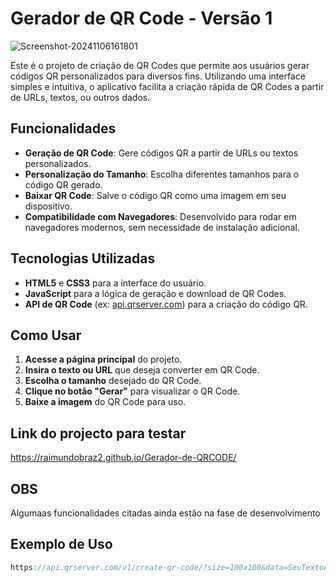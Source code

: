 # Gerador de QR Code - Versão 1
![Screenshot-20241106161801](https://github.com/user-attachments/assets/65cdf057-7d0d-479a-950a-023f17579ee2)


Este é o projeto de criação de QR Codes que permite aos usuários gerar códigos QR personalizados para diversos fins. Utilizando uma interface simples e intuitiva, o aplicativo facilita a criação rápida de QR Codes a partir de URLs, textos, ou outros dados.

## Funcionalidades

- **Geração de QR Code**: Gere códigos QR a partir de URLs ou textos personalizados.
- **Personalização do Tamanho**: Escolha diferentes tamanhos para o código QR gerado.
- **Baixar QR Code**: Salve o código QR como uma imagem em seu dispositivo.
- **Compatibilidade com Navegadores**: Desenvolvido para rodar em navegadores modernos, sem necessidade de instalação adicional.

## Tecnologias Utilizadas

- **HTML5** e **CSS3** para a interface do usuário.
- **JavaScript** para a lógica de geração e download de QR Codes.
- **API de QR Code** (ex: [api.qrserver.com](https://api.qrserver.com)) para a criação do código QR.

## Como Usar

1. **Acesse a página principal** do projeto.
2. **Insira o texto ou URL** que deseja converter em QR Code.
3. **Escolha o tamanho** desejado do QR Code.
4. **Clique no botão "Gerar"** para visualizar o QR Code.
5. **Baixe a imagem** do QR Code para uso.

## Link do projecto para testar
https://raimundobraz2.github.io/Gerador-de-QRCODE/

## OBS
Algumaas funcionalidades citadas ainda estão na fase de desenvolvimento

## Exemplo de Uso

```javascript
https://api.qrserver.com/v1/create-qr-code/?size=100x100&data=SeuTextoAqui
